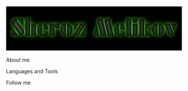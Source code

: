 ![Header](https://github.com/SherozMelikov/sherozmelikov/blob/main/assets/Name.gif) 

About me

Languages and Tools

Follow me 